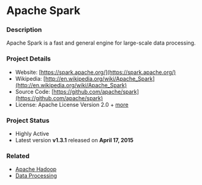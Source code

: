 # Apache Spark

### Description
Apache Spark is a fast and general engine for large-scale data processing.

### Project Details
* Website: [https://spark.apache.org/](https://spark.apache.org/)
* Wikipedia: [http://en.wikipedia.org/wiki/Apache_Spark](http://en.wikipedia.org/wiki/Apache_Spark)
* Source Code: [https://github.com/apache/spark](https://github.com/apache/spark)
* License: Apache License Version 2.0 + [more](https://github.com/apache/spark/blob/master/LICENSE)

### Project Status
* Highly Active
* Latest version **v1.3.1** released on **April 17, 2015**

### Related
* [Apache Hadoop](../apache-hadoop)
* [Data Processing](../data-processing)
